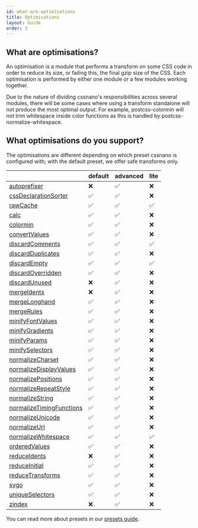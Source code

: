 ```yaml
---
id: what-are-optimisations
title: Optimisations
layout: Guide
order: 3
---
```



## What are optimisations?

An optimisation is a module that performs a transform on some CSS code in order
to reduce its size, or failing this, the final gzip size of the CSS. Each
optimisation is performed by either one module or a few modules working
together.

Due to the nature of dividing cssnano's responsibilities across several modules,
there will be some cases where using a transform standalone will not produce
the most optimal output. For example, postcss-colormin will not trim whitespace
inside color functions as this is handled by postcss-normalize-whitespace.


## What optimisations do you support?

<!-- This section is automatically generated. -->

The optimisations are different depending on which preset cssnano is configured with; with the default preset, we offer safe transforms only.

|  | default | advanced | lite |
| --- | ------- | -------- | ---- |
| [autoprefixer](/docs/optimisations/autoprefixer) | ❌ | ✅ | ❌ |
| [cssDeclarationSorter](/docs/optimisations/cssdeclarationsorter) | ✅ | ✅ | ❌ |
| [rawCache](/docs/optimisations/rawcache) | ✅ | ✅ | ✅ |
| [calc](/docs/optimisations/calc) | ✅ | ✅ | ❌ |
| [colormin](/docs/optimisations/colormin) | ✅ | ✅ | ❌ |
| [convertValues](/docs/optimisations/convertvalues) | ✅ | ✅ | ❌ |
| [discardComments](/docs/optimisations/discardcomments) | ✅ | ✅ | ✅ |
| [discardDuplicates](/docs/optimisations/discardduplicates) | ✅ | ✅ | ❌ |
| [discardEmpty](/docs/optimisations/discardempty) | ✅ | ✅ | ✅ |
| [discardOverridden](/docs/optimisations/discardoverridden) | ✅ | ✅ | ❌ |
| [discardUnused](/docs/optimisations/discardunused) | ❌ | ✅ | ❌ |
| [mergeIdents](/docs/optimisations/mergeidents) | ❌ | ✅ | ❌ |
| [mergeLonghand](/docs/optimisations/mergelonghand) | ✅ | ✅ | ❌ |
| [mergeRules](/docs/optimisations/mergerules) | ✅ | ✅ | ❌ |
| [minifyFontValues](/docs/optimisations/minifyfontvalues) | ✅ | ✅ | ❌ |
| [minifyGradients](/docs/optimisations/minifygradients) | ✅ | ✅ | ❌ |
| [minifyParams](/docs/optimisations/minifyparams) | ✅ | ✅ | ❌ |
| [minifySelectors](/docs/optimisations/minifyselectors) | ✅ | ✅ | ❌ |
| [normalizeCharset](/docs/optimisations/normalizecharset) | ✅ | ✅ | ❌ |
| [normalizeDisplayValues](/docs/optimisations/normalizedisplayvalues) | ✅ | ✅ | ❌ |
| [normalizePositions](/docs/optimisations/normalizepositions) | ✅ | ✅ | ❌ |
| [normalizeRepeatStyle](/docs/optimisations/normalizerepeatstyle) | ✅ | ✅ | ❌ |
| [normalizeString](/docs/optimisations/normalizestring) | ✅ | ✅ | ❌ |
| [normalizeTimingFunctions](/docs/optimisations/normalizetimingfunctions) | ✅ | ✅ | ❌ |
| [normalizeUnicode](/docs/optimisations/normalizeunicode) | ✅ | ✅ | ❌ |
| [normalizeUrl](/docs/optimisations/normalizeurl) | ✅ | ✅ | ❌ |
| [normalizeWhitespace](/docs/optimisations/normalizewhitespace) | ✅ | ✅ | ✅ |
| [orderedValues](/docs/optimisations/orderedvalues) | ✅ | ✅ | ❌ |
| [reduceIdents](/docs/optimisations/reduceidents) | ❌ | ✅ | ❌ |
| [reduceInitial](/docs/optimisations/reduceinitial) | ✅ | ✅ | ❌ |
| [reduceTransforms](/docs/optimisations/reducetransforms) | ✅ | ✅ | ❌ |
| [svgo](/docs/optimisations/svgo) | ✅ | ✅ | ❌ |
| [uniqueSelectors](/docs/optimisations/uniqueselectors) | ✅ | ✅ | ❌ |
| [zindex](/docs/optimisations/zindex) | ❌ | ✅ | ❌ |

You can read more about presets in our [presets guide](/presets).
